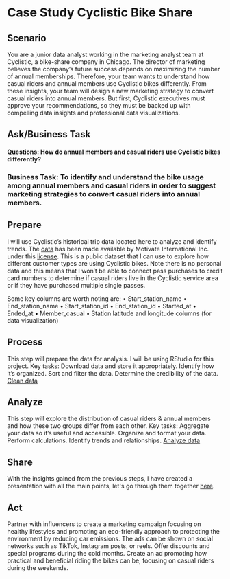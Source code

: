 # Case Study Cyclistic Bike Share

## Scenario 

You are a junior data analyst working in the marketing analyst team at Cyclistic, a bike-share company in Chicago. The director of marketing believes 
the company’s future success depends on maximizing the number of annual memberships. Therefore, your team wants to understand how casual riders and 
annual members use Cyclistic bikes differently. From these insights, your team will design a new marketing strategy to convert casual riders into annual 
members. But first, Cyclistic executives must approve your recommendations, so they must be backed up with compelling data insights and professional data 
visualizations.

## Ask/Business Task

#### Questions: How do annual members and casual riders use Cyclistic bikes differently?

### Business Task: To identify and understand the bike usage among annual members and casual riders in order to suggest marketing strategies to convert casual riders into annual members. 

## Prepare

I will use Cyclistic’s historical trip data located here to analyze and identify trends. The [data](http://divvy-tripdata.s3.amazonaws.com/index.html) has been made available by Motivate International Inc. under this [license](https://ride.divvybikes.com/data-license-agreement). This is a public dataset that I can use to explore how different customer types are using Cyclistic bikes. Note there is no personal data and this means that I won’t be able to connect pass purchases to credit card numbers to determine if casual riders live in the Cyclistic service area or if they have purchased multiple single passes. 

Some key columns are worth noting are:
•	Start_station_name
•	End_station_name
•	Start_station_id
•	End_station_id
•	Started_at
•	Ended_at
•	Member_casual
•	Station latitude and longitude columns (for data visualization)

## Process
This step will prepare the data for analysis. I will be using RStudio for this project. 
Key tasks:
Download data and store it appropriately.
Identify how it’s organized.
Sort and filter the data.
Determine the credibility of the data.
[Clean data](https://github.com/trangsophienguyen2001/Cyclistic_bike_share/blob/main/Cyclistic_clean_data.Rmd)

## Analyze
This step will explore the distribution of casual riders & annual members and how these two groups differ from each other.
Key tasks: 
Aggregate your data so it’s useful and accessible.
Organize and format your data.
Perform calculations.
Identify trends and relationships.
[Analyze data](https://github.com/trangsophienguyen2001/Cyclistic_bike_share/blob/main/Cyclistic_analyze_data.Rmd)

## Share
With the insights gained from the previous steps, I have created a presentation with all the main points, let's go through them together [here](https://github.com/trangsophienguyen2001/Cyclistic_bike_share/blob/main/Cyclistic%20Presentation.pdf).

## Act 
Partner with influencers to create a marketing campaign focusing on healthy lifestyles and promoting an eco-friendly approach to protecting the environment by reducing car emissions. The ads can be shown on social networks such as TikTok, Instagram posts, or reels.
Offer discounts and special programs during the cold months.
Create an ad promoting how practical and beneficial riding the bikes can be, focusing on casual riders during the weekends.
